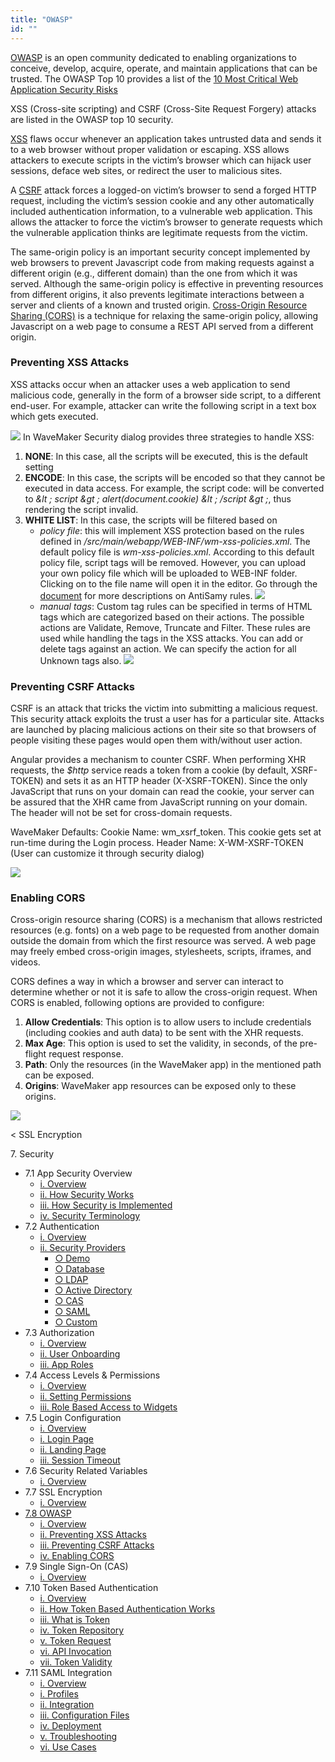 ```yaml
---
title: "OWASP"
id: ""
---
```


[OWASP](https://www.owasp.org/index.php/About_OWASP) is an open community dedicated to enabling organizations to conceive, develop, acquire, operate, and maintain applications that can be trusted. The OWASP Top 10 provides a list of the [10 Most Critical Web Application Security Risks](https://www.owasp.org/index.php/Category:OWASP_Top_Ten_Project)

XSS (Cross-site scripting) and CSRF (Cross-Site Request Forgery) attacks are listed in the OWASP top 10 security.

[XSS](https://www.owasp.org/index.php/Top_10_2013-A3-Cross-Site_Scripting_(XSS)) flaws occur whenever an application takes untrusted data and sends it to a web browser without proper validation or escaping. XSS allows attackers to execute scripts in the victim’s browser which can hijack user sessions, deface web sites, or redirect the user to malicious sites.

A [CSRF](https://www.owasp.org/index.php/Top_10_2013-A8-Cross-Site_Request_Forgery_(CSRF)) attack forces a logged-on victim’s browser to send a forged HTTP request, including the victim’s session cookie and any other automatically included authentication information, to a vulnerable web application. This allows the attacker to force the victim’s browser to generate requests which the vulnerable application thinks are legitimate requests from the victim.

The same-origin policy is an important security concept implemented by web browsers to prevent Javascript code from making requests against a different origin (e.g., different domain) than the one from which it was served. Although the same-origin policy is effective in preventing resources from different origins, it also prevents legitimate interactions between a server and clients of a known and trusted origin. [Cross-Origin Resource Sharing (CORS)](https://spring.io/understanding/CORS) is a technique for relaxing the same-origin policy, allowing Javascript on a web page to consume a REST API served from a different origin.

### Preventing XSS Attacks

XSS attacks occur when an attacker uses a web application to send malicious code, generally in the form of a browser side script, to a different end-user. For example, attacker can write the following script in a text box <script>alert(document.cookie)</script> which gets executed.

[![](./assets/security_OWSP_XSS.png)](./assets/security_OWSP_XSS.png) In WaveMaker Security dialog provides three strategies to handle XSS:

1. **NONE**: In this case, all the scripts will be executed, this is the default setting
2. **ENCODE**: In this case, the scripts will be encoded so that they cannot be executed in data access. For example, the script code:<script>alert(document.cookie)</script> will be converted to _&lt ; script &gt ; alert(document.cookie) &lt ; /script &gt ;_, thus rendering the script invalid.
3. **WHITE LIST**: In this case, the scripts will be filtered based on
    - _policy file_: this will implement XSS protection based on the rules defined in _/src/main/webapp/WEB-INF/wm-xss-policies.xml_. The default policy file is _wm-xss-policies.xml_. According to this default policy file, script tags will be removed. However, you can upload your own policy file which will be uploaded to WEB-INF folder. Clicking on to the file name will open it in the editor. Go through the [document](/learn/app-development/app-security/xss-antisamy-policy-configuration/) for more descriptions on AntiSamy rules. [![](./assets/security_OWSP_XSSpolicy.png)](./assets/security_OWSP_XSSpolicy.png)
    - _manual tags_: Custom tag rules can be specified in terms of HTML tags which are categorized based on their actions. The possible actions are Validate, Remove, Truncate and Filter. These rules are used while handling the tags in the XSS attacks. You can add or delete tags against an action. We can specify the action for all Unknown tags also. [![](./assets/security_OWSP_XSStags.png)](./assets/security_OWSP_XSStags.png)

### Preventing CSRF Attacks

CSRF is an attack that tricks the victim into submitting a malicious request. This security attack exploits the trust a user has for a particular site. Attacks are launched by placing malicious actions on their site so that browsers of people visiting these pages would open them with/without user action.

Angular provides a mechanism to counter CSRF. When performing XHR requests, the _$http_ service reads a token from a cookie (by default, XSRF-TOKEN) and sets it as an HTTP header (X-XSRF-TOKEN). Since the only JavaScript that runs on your domain can read the cookie, your server can be assured that the XHR came from JavaScript running on your domain. The header will not be set for cross-domain requests.

WaveMaker Defaults: Cookie Name: wm\_xsrf\_token. This cookie gets set at run-time during the Login process. Header Name: X-WM-XSRF-TOKEN (User can customize it through security dialog)

[![](./assets/security_OWSP_CSRF.png)](./assets/security_OWSP_CSRF.png)

### Enabling CORS

Cross-origin resource sharing (CORS) is a mechanism that allows restricted resources (e.g. fonts) on a web page to be requested from another domain outside the domain from which the first resource was served. A web page may freely embed cross-origin images, stylesheets, scripts, iframes, and videos.

CORS defines a way in which a browser and server can interact to determine whether or not it is safe to allow the cross-origin request. When CORS is enabled, following options are provided to configure:

1. **Allow Credentials**: This option is to allow users to include credentials (including cookies and auth data) to be sent with the XHR requests.
2. **Max Age**: This option is used to set the validity, in seconds, of the pre-flight request response.
3. **Path**: Only the resources (in the WaveMaker app) in the mentioned path can be exposed.
4. **Origins**: WaveMaker app resources can be exposed only to these origins.

[![](./assets/security_OWSP_CORS.png)](./assets/security_OWSP_CORS.png)

< SSL Encryption

7\. Security

- 7.1 App Security Overview
    - [i. Overview](/learn/app-security/app-security/#)
    - [ii. How Security Works](/learn/app-security/app-security/#working)
    - [iii. How Security is Implemented](/learn/app-security/app-security/#implementation)
    - [iv. Security Terminology](/learn/app-security/app-security/#terminology)
- 7.2 Authentication
    - [i. Overview](/learn/app-security/authentication/)
    - [ii. Security Providers](/learn/app-security/authentication/#security-providers)
        - [○ Demo](/learn/app-security/authentication/#demo)
        - [○ Database](/learn/app-security/authentication/#database)
        - [○ LDAP](/learn/app-security/authentication/#ldap)
        - [○ Active Directory](/learn/app-security/authentication/#ad)
        - [○ CAS](/learn/app-security/authentication/#cas)
        - [○ SAML](/learn/app-security/authentication/#saml)
        - [○ Custom](/learn/app-security/authentication/#custom)
- 7.3 Authorization
    - [i. Overview](/learn/app-security/authorization/)
    - [ii. User Onboarding](/learn/app-security/authorization/#user-onboarding)
    - [iii. App Roles](/learn/app-security/authorization/#app-roles)
- 7.4 Access Levels & Permissions
    - [i. Overview](/learn/app-security/access-levels-permissions/)
    - [ii. Setting Permissions](/learn/app-security/access-levels-permissions/#setting-permissions)
    - [iii. Role Based Access to Widgets](/learn/app-security/access-levels-permissions/#role-based-access)
- 7.5 Login Configuration
    - [i. Overview](/learn/app-security/login-configuration/)
    - [i. Login Page](/learn/app-security/login-configuration/#login-page)
    - [ii. Landing Page](/learn/app-security/login-configuration/#landing-page)
    - [iii. Session Timeout](/learn/app-security/login-configuration/#session-timeout)
- 7.6 Security Related Variables
    - [i. Overview](/learn/app-security/security-variables)
- 7.7 SSL Encryption
    - [i. Overview](/learn/app-security/ssl-encryption/)
- [7.8 OWASP](#)
    - [i. Overview](#)
    - [ii. Preventing XSS Attacks](#xss)
    - [iii. Preventing CSRF Attacks](#csrf)
    - [iv. Enabling CORS](#cors)
- 7.9 Single Sign-On (CAS)
    - [i. Overview](/learn/app-security/central-authentication-system/)
- 7.10 Token Based Authentication
    - [i. Overview](/learn/app-security/token-based-authentication/)
    - [ii. How Token Based Authentication Works](/learn/app-security/token-based-authentication/#working)
    - [iii. What is Token](/learn/app-security/token-based-authentication/#token)
    - [iv. Token Repository](/learn/app-security/token-based-authentication/#token-repository)
    - [v. Token Request](/learn/app-security/token-based-authentication/#token-request)
    - [vi. API Invocation](/learn/app-security/token-based-authentication/#api-invocation)
    - [vii. Token Validity](/learn/app-security/token-based-authentication/#token-validity)
- 7.11 SAML Integration
    - [i. Overview](/learn/app-development/app-security/saml-integration/)
    - [i. Profiles](/learn/app-development/app-security/saml-integration/#profiles)
    - [ii. Integration](/learn/app-development/app-security/saml-integration/#integration)
    - [iii. Configuration Files](/learn/app-development/app-security/saml-integration/#files)
    - [iv. Deployment](/learn/app-development/app-security/saml-integration/#deployment)
    - [v. Troubleshooting](/learn/app-development/app-security/saml-integration/#troubleshooting)
    - [vi. Use Cases](/learn/app-development/app-security/saml-integration/#use-cases)
